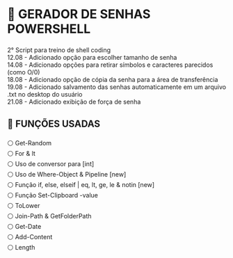<h1 align="left">🐰 GERADOR DE SENHAS POWERSHELL</h1>

###

<p align="left">2° Script para treino de shell coding<br>12.08 - Adicionado opção para escolher tamanho de senha<br>14.08 - Adicionado opções para retirar símbolos e caracteres parecidos (como O/0) <br>18.08 - Adicionado opção de cópia da senha para a área de transferência<br>19.08 - Adicionado salvamento das senhas automaticamente em um arquivo .txt no desktop do usuário<br>21.08 - Adicionado exibição de força de senha</p>

###

<h2 align="left">🐰 FUNÇÕES USADAS</h2>

###

<p align="left">⚪ Get-Random<br>⚪ For & lt<br>⚪ Uso de conversor para [int]<br>⚪ Uso de Where-Object & Pipeline [new] <br>⚪ Função if, else, elseif | eq, lt, ge, le & notin [new] <br>⚪ Função Set-Clipboard -value<br>⚪ ToLower<br>⚪ Join-Path &  GetFolderPath<br>⚪ Get-Date<br>⚪ Add-Content<br>⚪ Length</p>

###
